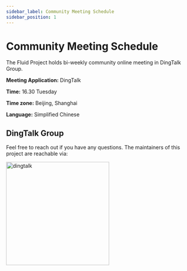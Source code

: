 ```yaml
---
sidebar_label: Community Meeting Schedule
sidebar_position: 1
---
```

# Community Meeting Schedule
The Fluid Project holds bi-weekly community online meeting in DingTalk Group.

**Meeting Application:** DingTalk

**Time:** 16.30 Tuesday

**Time zone:** Beijing, Shanghai

**Language:** Simplified Chinese

## DingTalk Group
Feel free to reach out if you have any questions. The maintainers of this project are reachable via:

<!-- ![dingtalk](../static/img/community/meeting_schedule/dingtalk.png) -->
<div>
  <img src="/fluid-website-demo/img/community/meeting_schedule/dingtalk.png" width="280" title="dingtalk"/>
</div>